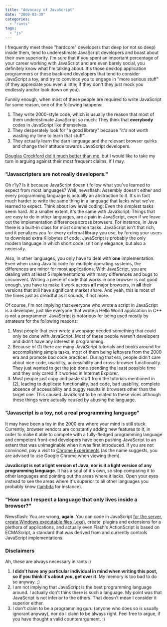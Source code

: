 ```yaml
---
title: "Advocacy of JavaScript"
date: "2009-03-30"
categories:
  - "rants"
tags:
  - "js"
---
```


I frequently meet these "hardcore" developers that deep (or not so deep) inside them, tend to underestimate JavaScript developers and boast about their own superiority. I'm sure that if you spent an important percentage of your career working with JavaScript and are even barely social, you definitely know what I'm talking about. It's those desktop application programmers or these back-end developers that tend to consider JavaScript a toy, and try to convince you to engage in "more serious stuff" (if they appreciate you even a little; if they don't they just mock you endlessly and/or look down on you).

Funnily enough, when most of these people are required to write JavaScript for some reason, one of the following happens:

1. They write 2000-style code, which is usually the reason that most of them underestimate JavaScript so much: They think that **everybody** codes in JavaScript like themselves.
2. They desperately look for "a good library" because "it's not worth wasting my time to learn that stuff".
3. They actually learn the darn language and the relevant browser quirks and change their attitude towards JavaScript developers.

[Douglas Crockford did it much better than me](http://javascript.crockford.com/javascript.html), but I would like to take my turn in arguing against their most frequent claims, if I may.

### "Javascripters are not really developers."

Oh r'ly? Is it because JavaScript doesn't follow what you've learned to expect from most languages? Well, newsflash: Assembly doesn't either and every programming language is actually an abstraction to it. It's in fact much harder to write the same thing in a language that lacks what we've learned to expect. Think about low level coding: Even the simplest tasks seem hard. At a smaller extent, it's the same with JavaScript: Things that are easy to do in other languages, are a pain in JavaScript, even if we leave out the implementation differences across browsers. For instance, in Java there is a built-in class for most common tasks. JavaScript isn't that rich, and it penalizes you for every external library you use, by forcing your users to download extra Kilobytes of code. JavaScript is probably the only modern language in which short code isn't only elegance, but also a necessity.

Also, in other languages, you only have to deal with **one** implementation. Even when using Java to code for multiple operating systems, the differences are minor for most applications. With JavaScript, you are dealing with at least 5 implementations with many differences and bugs to circumvent. Writing a piece of code that works in one browser is not good enough, you have to make it work across **all** major browsers, in **all** their versions that still have significant market share. And yeah, this is most of the times just as dreadful as it sounds, if not more.

Of course, I'm not implying that everyone who wrote a script in JavaScript is a developer, just like everyone that wrote a Hello World application in C++ is not a programmer. JavaScript is notorious for being used mostly by amateurs for the following reasons:

1. Most people that ever wrote a webpage needed something that could only be done with JavaScript. Most of these people weren't developers and didn't have any interest in programming.
2. Because of (1) there are many JavaScript tutorials and books around for accomplishing simple tasks, most of them being leftovers from the 2000 era and promote bad code practices. During that era, people didn't care about nice code, usability, accessibility and cross-browser functionality. They just wanted to get the job done spending the least possible time and they only cared if it worked in Internet Explorer.
3. Most people just copy and paste stuff from the tutorials mentioned in (2), leading to duplicate functionality, bad code, bad usability, complete absence of accessibility and buggy results in browsers other than the target one. This caused JavaScript to be related to these vices although these things were actually caused by abusing the language.

### "Javascript is a toy, not a real programming language"

It may have been a toy in the 2000 era where your mind is still stuck. Currently, browser vendors are constantly adding new features to it, in order to make it able to compete with a fully-fledged programming language and competent front-end developers have been pushing JavaScript to an extent that was unimaginable when it was first introduced. If you are not convinced, pay a visit to [Chrome Experiments](http://www.chromeexperiments.com/) (as the name suggests, you are advised to use Google Chrome when viewing them).

**JavaScript is not a light version of Java, nor is it a light version of any programming language.** It has a soul of it's own, so stop comparing it to other languages and pointing out the areas where it lacks. Open your eyes instead to see the areas where it's superior to all other languages you probably know ([lambda](http://www.hunlock.com/blogs/Functional_Javascript) for instance).

### "How can I respect a language that only lives inside a browser?"

Newsflash: You are wrong, **again**. You can code in JavaScript [for the server](http://en.wikipedia.org/wiki/Server-side_JavaScript), [create Windows executable files (.exe)](http://www.phpied.com/make-your-javascript-a-windows-exe/), create  plugins and extensions for a plethora of applications, and actually even Flash's ActionScript is based on ECMAScript, a standard that was derived from and currently controls JavaScript implementations.

### Disclaimers

Ah, these are always necessary in rants :)

1. **I didn't have any particular individual in mind when writing this post, so if you think it's about you, get over it.** My memory is too bad to do so anyway. ;)
2. I am not implying that JavaScript is the best programming language around. I actually don't think there is such a language. My point was that JavaScript is not inferior to the others. That doesn't mean I consider it superior either.
3. I don't claim to be a programming guru (anyone who does so is usually ignorant anyway), nor do I claim to be always right. Feel free to argue, if you have thought a valid counterargument. :)
